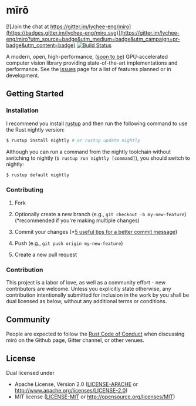 mīrō
====

[![Join the chat at https://gitter.im/lychee-eng/miro](https://badges.gitter.im/lychee-eng/miro.svg)](https://gitter.im/lychee-eng/miro?utm_source=badge&utm_medium=badge&utm_campaign=pr-badge&utm_content=badge)
[![Build Status](https://travis-ci.org/lychee-eng/miro.svg?branch=master)](https://travis-ci.org/lychee-eng/miro)

A modern, open, high-performance, ([soon to be](/../../issues/5)) GPU-accelerated computer vision 
library providing state-of-the-art implementations and performance. See the [issues] page for a list 
of features planned or in development.

## Getting Started

### Installation

I recommend you install [rustup][rustup] and then run the following command to use 
the Rust nightly version:

```sh
$ rustup install nightly # or rustup update nightly
```

Although you can run a command from the nightly toolchain without switching to 
nightly (`$ rustup run nightly [command]`), you should switch to nightly:

```sh
$ rustup default nightly
```

### Contributing

1) Fork

2) Optionally create a new branch (e.g., `git checkout -b my-new-feature`) (*recommended if you're 
making multiple changes)
    
3) Commit your changes (*[5 useful tips for a better commit message])
    
4) Push (e.g., `git push origin my-new-feature`)

5) Create a new pull request

### Contribution

This project is a labor of love, as well as a community effort - new contributors are welcome.
Unless you explicitly state otherwise, any contribution intentionally submitted for inclusion in the 
work by you shall be dual licensed as below, without any additional terms or conditions.

## Community 

People are expected to follow the [Rust Code of Conduct] when discussing mīrō on the Github page, 
Gitter channel, or other venues.

## License

Dual licensed under
  * Apache License, Version 2.0 ([LICENSE-APACHE][apache] or http://www.apache.org/licenses/LICENSE-2.0)
  * MIT license ([LICENSE-MIT][mit] or http://opensource.org/licenses/MIT)

[issues]: /../../issues
[rustup]: https://www.rustup.rs
[apache]: ../../../license/blob/master/LICENSE-APACHE
[mit]: ../../../license/blob/master/LICENSE-MIT
[5 useful tips for a better commit message]: https://robots.thoughtbot.com/5-useful-tips-for-a-better-commit-message
[Rust Code of Conduct]: https://www.rust-lang.org/en-US/conduct.html
